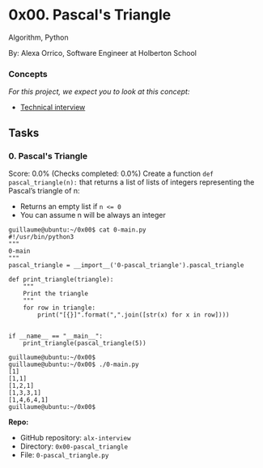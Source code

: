 0x00. Pascal's Triangle
=======================

Algorithm, Python

By: Alexa Orrico, Software Engineer at Holberton School

### Concepts
*For this project, we expect you to look at this concept:*
-  [Technical interview](https://intranet.alxswe.com/concepts/100005)



Tasks
-----

### 0\. Pascal's Triangle
Score: 0.0% (Checks completed: 0.0%)
Create a function `def pascal_triangle(n):` that returns a list of lists of integers representing the Pascal’s triangle of n:

-  Returns an empty list if `n <= 0`
-  You can assume n will be always an integer

```
guillaume@ubuntu:~/0x00$ cat 0-main.py
#!/usr/bin/python3
"""
0-main
"""
pascal_triangle = __import__('0-pascal_triangle').pascal_triangle

def print_triangle(triangle):
    """
    Print the triangle
    """
    for row in triangle:
        print("[{}]".format(",".join([str(x) for x in row])))


if __name__ == "__main__":
    print_triangle(pascal_triangle(5))

guillaume@ubuntu:~/0x00$ 
guillaume@ubuntu:~/0x00$ ./0-main.py
[1]
[1,1]
[1,2,1]
[1,3,3,1]
[1,4,6,4,1]
guillaume@ubuntu:~/0x00$ 
```

**Repo:**
-  GitHub repository: `alx-interview`
-  Directory: `0x00-pascal_triangle`
-  File: `0-pascal_triangle.py`
